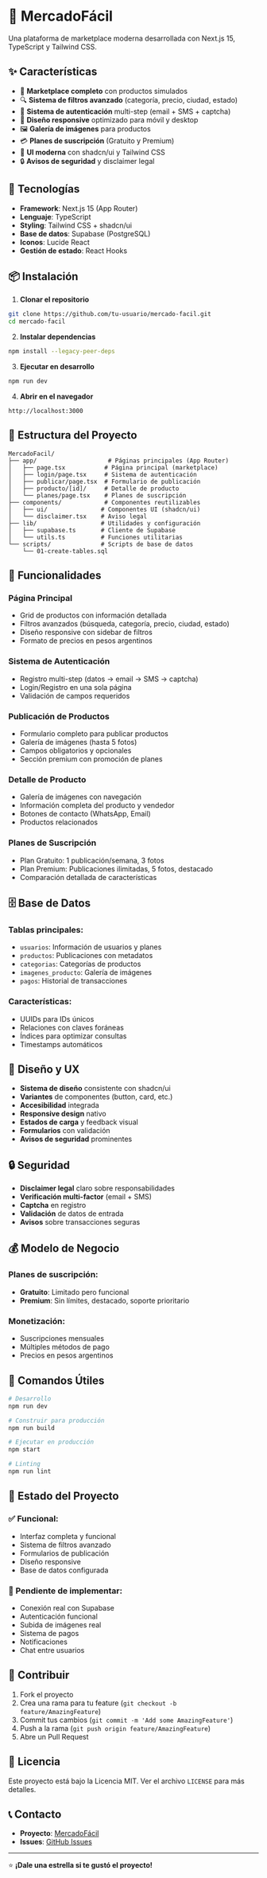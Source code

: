 # 🛒 MercadoFácil

Una plataforma de marketplace moderna desarrollada con Next.js 15, TypeScript y Tailwind CSS.

## ✨ Características

- 🏪 **Marketplace completo** con productos simulados
- 🔍 **Sistema de filtros avanzado** (categoría, precio, ciudad, estado)
- 👤 **Sistema de autenticación** multi-step (email + SMS + captcha)
- 📱 **Diseño responsive** optimizado para móvil y desktop
- 🖼️ **Galería de imágenes** para productos
- 💳 **Planes de suscripción** (Gratuito y Premium)
- 🎨 **UI moderna** con shadcn/ui y Tailwind CSS
- 🔒 **Avisos de seguridad** y disclaimer legal

## 🚀 Tecnologías

- **Framework**: Next.js 15 (App Router)
- **Lenguaje**: TypeScript
- **Styling**: Tailwind CSS + shadcn/ui
- **Base de datos**: Supabase (PostgreSQL)
- **Iconos**: Lucide React
- **Gestión de estado**: React Hooks

## 📦 Instalación

1. **Clonar el repositorio**
```bash
git clone https://github.com/tu-usuario/mercado-facil.git
cd mercado-facil
```

2. **Instalar dependencias**
```bash
npm install --legacy-peer-deps
```

3. **Ejecutar en desarrollo**
```bash
npm run dev
```

4. **Abrir en el navegador**
```
http://localhost:3000
```

## 📁 Estructura del Proyecto

```
MercadoFacil/
├── app/                    # Páginas principales (App Router)
│   ├── page.tsx           # Página principal (marketplace)
│   ├── login/page.tsx     # Sistema de autenticación
│   ├── publicar/page.tsx  # Formulario de publicación
│   ├── producto/[id]/     # Detalle de producto
│   └── planes/page.tsx    # Planes de suscripción
├── components/            # Componentes reutilizables
│   ├── ui/               # Componentes UI (shadcn/ui)
│   └── disclaimer.tsx    # Aviso legal
├── lib/                  # Utilidades y configuración
│   ├── supabase.ts       # Cliente de Supabase
│   └── utils.ts          # Funciones utilitarias
└── scripts/              # Scripts de base de datos
    └── 01-create-tables.sql
```

## 🎯 Funcionalidades

### Página Principal
- Grid de productos con información detallada
- Filtros avanzados (búsqueda, categoría, precio, ciudad, estado)
- Diseño responsive con sidebar de filtros
- Formato de precios en pesos argentinos

### Sistema de Autenticación
- Registro multi-step (datos → email → SMS → captcha)
- Login/Registro en una sola página
- Validación de campos requeridos

### Publicación de Productos
- Formulario completo para publicar productos
- Galería de imágenes (hasta 5 fotos)
- Campos obligatorios y opcionales
- Sección premium con promoción de planes

### Detalle de Producto
- Galería de imágenes con navegación
- Información completa del producto y vendedor
- Botones de contacto (WhatsApp, Email)
- Productos relacionados

### Planes de Suscripción
- Plan Gratuito: 1 publicación/semana, 3 fotos
- Plan Premium: Publicaciones ilimitadas, 5 fotos, destacado
- Comparación detallada de características

## 🗄️ Base de Datos

### Tablas principales:
- `usuarios`: Información de usuarios y planes
- `productos`: Publicaciones con metadatos
- `categorias`: Categorías de productos
- `imagenes_producto`: Galería de imágenes
- `pagos`: Historial de transacciones

### Características:
- UUIDs para IDs únicos
- Relaciones con claves foráneas
- Índices para optimizar consultas
- Timestamps automáticos

## 🎨 Diseño y UX

- **Sistema de diseño** consistente con shadcn/ui
- **Variantes** de componentes (button, card, etc.)
- **Accesibilidad** integrada
- **Responsive design** nativo
- **Estados de carga** y feedback visual
- **Formularios** con validación
- **Avisos de seguridad** prominentes

## 🔒 Seguridad

- **Disclaimer legal** claro sobre responsabilidades
- **Verificación multi-factor** (email + SMS)
- **Captcha** en registro
- **Validación** de datos de entrada
- **Avisos** sobre transacciones seguras

## 💰 Modelo de Negocio

### Planes de suscripción:
- **Gratuito**: Limitado pero funcional
- **Premium**: Sin límites, destacado, soporte prioritario

### Monetización:
- Suscripciones mensuales
- Múltiples métodos de pago
- Precios en pesos argentinos

## 🚀 Comandos Útiles

```bash
# Desarrollo
npm run dev

# Construir para producción
npm run build

# Ejecutar en producción
npm start

# Linting
npm run lint
```

## 📝 Estado del Proyecto

### ✅ Funcional:
- Interfaz completa y funcional
- Sistema de filtros avanzado
- Formularios de publicación
- Diseño responsive
- Base de datos configurada

### 🔄 Pendiente de implementar:
- Conexión real con Supabase
- Autenticación funcional
- Subida de imágenes real
- Sistema de pagos
- Notificaciones
- Chat entre usuarios

## 🤝 Contribuir

1. Fork el proyecto
2. Crea una rama para tu feature (`git checkout -b feature/AmazingFeature`)
3. Commit tus cambios (`git commit -m 'Add some AmazingFeature'`)
4. Push a la rama (`git push origin feature/AmazingFeature`)
5. Abre un Pull Request

## 📄 Licencia

Este proyecto está bajo la Licencia MIT. Ver el archivo `LICENSE` para más detalles.

## 📞 Contacto

- **Proyecto**: [MercadoFácil](https://github.com/tu-usuario/mercado-facil)
- **Issues**: [GitHub Issues](https://github.com/tu-usuario/mercado-facil/issues)

---

⭐ **¡Dale una estrella si te gustó el proyecto!** 